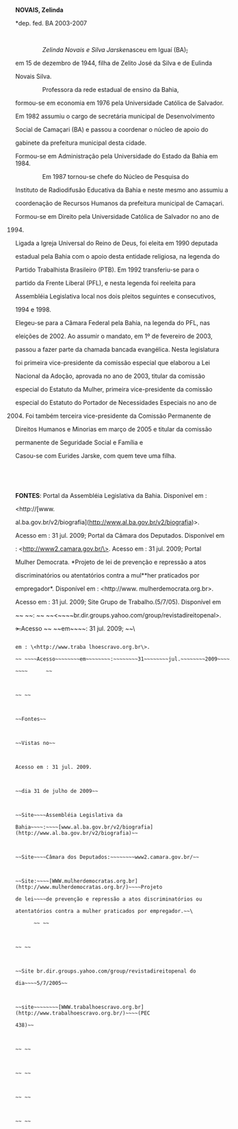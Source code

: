 **NOVAIS, Zelinda**



\*dep. fed. BA 2003-2007



 



                *Zelinda Novais e Silva Jarske*nasceu em Iguaí (BA)~~,~~

em 15 de dezembro de 1944, filha de Zelito José da Silva e de Eulinda

Novais Silva.



                Professora da rede estadual de ensino da Bahia,

formou-se em economia em 1976 pela Universidade Católica de Salvador.



Em 1982 assumiu o cargo de secretária municipal de Desenvolvimento

Social de Camaçari (BA) e passou a coordenar o núcleo de apoio do

gabinete da prefeitura municipal desta cidade.



Formou-se em Administração pela Universidade do Estado da Bahia em 1984.



                Em 1987 tornou-se chefe do Núcleo de Pesquisa do

Instituto de Radiodifusão Educativa da Bahia e neste mesmo ano assumiu a

coordenação de Recursos Humanos da prefeitura municipal de Camaçari.



Formou-se em Direito pela Universidade Católica de Salvador no ano de

1994.



Ligada a Igreja Universal do Reino de Deus, foi eleita em 1990 deputada

estadual pela Bahia com o apoio desta entidade religiosa, na legenda do

Partido Trabalhista Brasileiro (PTB). Em 1992 transferiu-se para o

partido da Frente Liberal (PFL), e nesta legenda foi reeleita para

Assembléia Legislativa local nos dois pleitos seguintes e consecutivos,

1994 e 1998.



Elegeu-se para a Câmara Federal pela Bahia, na legenda do PFL, nas

eleições de 2002. Ao assumir o mandato, em 1º de fevereiro de 2003,

passou a fazer parte da chamada bancada evangélica. Nesta legislatura

foi primeira vice-presidente da comissão especial que elaborou a Lei

Nacional da Adoção, aprovada no ano de 2003, titular da comissão

especial do Estatuto da Mulher, primeira vice-presidente da comissão

especial do Estatuto do Portador de Necessidades Especiais no ano de

2004. Foi também terceira vice-presidente da Comissão Permanente de

Direitos Humanos e Minorias em março de 2005 e titular da comissão

permanente de Seguridade Social e Família e



Casou-se com Eurides Jarske, com quem teve uma filha.



               



 



**FONTES**: Portal da Assembléia Legislativa da Bahia. Disponível em :

\<http://[www.

al.ba.gov.br/v2/biografia](http://www.al.ba.gov.br/v2/biografia)\>.

Acesso em : 31 jul. 2009; Portal da Câmara dos Deputados. Disponível em

: \<http://www2.camara.gov.br/\>. Acesso em : 31 jul. 2009; Portal

Mulher Democrata. *Projeto de lei de prevenção e repressão a atos

discriminatórios ou atentatórios contra a mul**her praticados por

empregador*. Disponível em : \<http://www. mulherdemocrata.org.br\>.

Acesso em : 31 jul. 2009; Site Grupo de Trabalho.(5/7/05). Disponível em

~~ ~~: ~~ ~~\<~~~~br.dir.groups.yahoo.com/group/revistadireitopenal\>.

~~\>.~~Acesso ~~ ~~em~~~~: 31 jul. 2009; ~~\

~~~~ ~~Site ~~ ~~PEC-Trabalho ~~ ~~Escravo.(*PEC-438*). ~~ ~~Disponível

em : \<http://www.traba lhoescravo.org.br\>.

~~ ~~~~Acesso~~~~~~~~em~~~~~~~~:~~~~~~~~31~~~~~~~~jul.~~~~~~~~2009~~~~.~~~~\

~~~~      ~~



~~ ~~



~~Fontes~~



~~Vistas no~~



Acesso em : 31 jul. 2009.



~~dia 31 de julho de 2009~~



~~Site~~~~Assembléia Legislativa da

Bahia~~~~:~~~~[www.al.ba.gov.br/v2/biografia](http://www.al.ba.gov.br/v2/biografia)~~



~~Site~~~~Câmara dos Deputados:~~~~~~~~www2.camara.gov.br/~~



~~Site:~~~~[WWW.mulherdemocratas.org.br](http://www.mulherdemocratas.org.br/)~~~~Projeto

de lei~~~~de prevenção e repressão a atos discriminatórios ou

atentatórios contra a mulher praticados por empregador.~~\

      ~~ ~~



~~ ~~



~~Site br.dir.groups.yahoo.com/group/revistadireitopenal do

dia~~~~5/7/2005~~



~~site~~~~~~~~[WWW.trabalhoescravo.org.br](http://www.trabalhoescravo.org.br/)~~~~(PEC

438)~~



~~ ~~



~~ ~~



~~ ~~



~~ ~~



 

